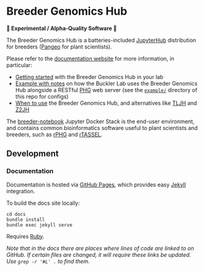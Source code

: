 # Breeder Genomics Hub
**🧬 Experimental / Alpha-Quality Software 🧪**

The Breeder Genomics Hub is a batteries-included [JupyterHub](https://jupyter.org/hub) distribution for breeders ([Pangeo](https://pangeo.io/) for plant scientists).

Please refer to the [documentation website](https://hub.maizegenetics.net) for more information, in particular:
* [Getting started](https://hub.maizegenetics.net/getting-started) with the Breeder Genomics Hub in your lab
* [Example with notes](https://hub.maizegenetics.net/example) on how the Buckler Lab uses the Breeder Genomics Hub alongside a RESTful [PHG](https://www.maizegenetics.net/phg) web server (see the [`example/`](./example) directory of this repo for configs)
* [When to use](https://hub.maizegenetics.net/when-to-use) the Breeder Genomics Hub, and alternatives like [TLJH](https://tljh.jupyter.org) and [Z2JH](https://z2jh.jupyter.org)

The [breeder-notebook](https://github.com/maize-genetics/breeder-notebook) Jupyter Docker Stack is the end-user environment, and contains common bioinformatics software useful to plant scientists and breeders, such as [rPHG](https://rphg.maizegenetics.net/) and [rTASSEL](https://rtassel.maizegenetics.net/).

## Development
### Documentation
Documentation is hosted via [GitHub Pages](https://pages.github.com/), which provides easy [Jekyll](https://jekyllrb.com/) integration.

To build the docs site locally:

```console
cd docs
bundle install
bundle exec jekyll serve
```

Requires [Ruby](https://www.ruby-lang.org).

*Note that in the docs there are places where lines of code are linked to on GitHub. If certain files are changed, it will require these links be updated. Use `grep -r '#L' .` to find them.*